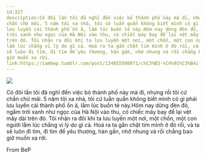 ```yaml
---
id:327
description:Có đôi lần tôi đã nghĩ đến việc bỏ thành phố này mà đi, nhưng rồi tôi cứ
chần chừ mãi. 5 năm tôi xa nhà, tôi cứ luẩn quẩn không biết mình có gì phải
lưu luyến cái thành phố ồn ã, lắm lúc buồn tẻ này.Hôm nay dừng đèn đỏ, ngắm
trời xanh như ngọc của Hà Nội vào thu, có chiếc máy bay để lại vệt mây dài
trên đó. Tôi nhận ra đôi khi ta lưu luyến một nơi, một chốn, một con người
lắm lúc chẳng vì lý do gì cả. Hoá ra ta gắn chặt tim mình ở đó rồi, và ta
sẽ luôn đi tìm, đi tìm để yêu thương, hàn gắn, nhớ nhung và rồi chẳng bao
giờ muốn xa rời.
link:https://iambep.tumblr.com/post/134855500071/c%C3%B3-%C4%91%C3%B4i-l%E1%BA%A7n-t%C3%B4i-%C4%91%C3%A3-ngh%C4%A9-%C4%91%E1%BA%BFn-vi%E1%BB%87c-b%E1%BB%8F-th%C3%A0nh-ph%E1%BB%91-n%C3%A0y
---
```


![](https://64.media.tumblr.com/24b9be011af6c89a7796976c68f1eb6a/tumblr_nz3gt70CKA1u3a9rjo1_640.png)

Có đôi lần tôi đã nghĩ đến việc bỏ thành phố này mà đi, nhưng rồi tôi cứ
chần chừ mãi. 5 năm tôi xa nhà, tôi cứ luẩn quẩn không biết mình có gì phải
lưu luyến cái thành phố ồn ã, lắm lúc buồn tẻ này.Hôm nay dừng đèn đỏ, ngắm
trời xanh như ngọc của Hà Nội vào thu, có chiếc máy bay để lại vệt mây dài
trên đó. Tôi nhận ra đôi khi ta lưu luyến một nơi, một chốn, một con người
lắm lúc chẳng vì lý do gì cả. Hoá ra ta gắn chặt tim mình ở đó rồi, và ta
sẽ luôn đi tìm, đi tìm để yêu thương, hàn gắn, nhớ nhung và rồi chẳng bao
giờ muốn xa rời.

From BeP